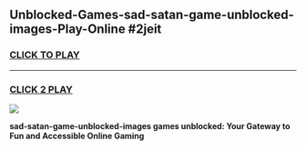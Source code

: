 
## Unblocked-Games-sad-satan-game-unblocked-images-Play-Online #2jeit
<h3>
<a href="https://news.freeplayer.one?title=sad-satan-game-unblocked-images&ref=3">CLICK TO PLAY</a></h3>
<hr>

<h3>
<a href="https://news.freeplayer.one?title=sad-satan-game-unblocked-images&ref=3">CLICK 2 PLAY</a>
  
</h3>

<a href="https://news.freeplayer.one?title=sad-satan-game-unblocked-images&ref=3"><img src="https://clearcache.store/games.png"></a>


**sad-satan-game-unblocked-images games unblocked: Your Gateway to Fun and Accessible Online Gaming**
